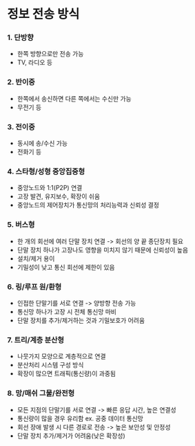 # 정보 전송 방식

### 1. 단방향

- 한쪽 방향으로만 전송 가능
- TV, 라디오 등


### 2. 반이중

- 한쪽에서 송신하면 다른 쪽에서는 수신만 가능
- 무전기 등


### 3. 전이중

- 동시에 송/수신 가능
- 전화기 등


### 4. 스타형/성형 중앙집중형

- 중앙노드와 1:1(P2P) 연결
- 고장 발견, 유지보수, 확장이 쉬움
- 중앙노드의 제어장치가 통신망의 처리능력과 신뢰성 결정


### 5. 버스형

- 한 개의 회선에 여러 단말 장치 연결 -> 회선의 양 끝 종단장치 필요
- 단말 장치 하나가 고장나도 영향을 미치지 않기 때문에 신뢰성이 높음
- 설치/제거 용이
- 기밀성이 낮고 통신 회선에 제한이 있음


### 6. 링/루프 원/환형

- 인접한 단말기를 서로 연결 -> 양방향 전송 가능
- 통신망 하나가 고장 시 전체 통신망 마비
- 단말 장치를 추가/제거하는 것과 기밀보호가 어려움


### 7. 트리/계층 분산형

- 나뭇가지 모양으로 계층적으로 연결
- 분산처리 시스템 구성 방식
- 확장이 많으면 트래픽(통신량)이 과중됨


### 8. 망/매쉬 그물/완전형

- 모든 지점의 단말기를 서로 연결 -> 빠른 응답 시간, 높은 연결성
- 통신량이 많을 경우 유리함 ex. 공중 데이터 통신망
- 회선 장애 발생 시 다른 경로로 전송 -> 높은 보안성 및 안정성
- 단말 장치 추가/제거가 어려움(낮은 확장성)
